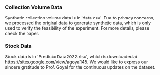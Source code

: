 ### Collection Volume Data

Synthetic collection volume data is in 'data.csv'. Due to privacy concerns, we processed the original data to generate synthetic data, which is only used to verify the feasibility of the experiment. For more details, please check the paper. 

### Stock Data

Stock data is in 'PredictorData2022.xlsx', which is downloaded at https://sites.google.com/view/agoyal145. We would like to express our sincere gratitude to Prof. Goyal for the continuous updates on the dataset.
